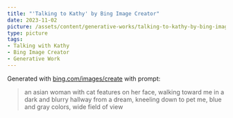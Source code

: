```yaml
---
title: "'Talking to Kathy' by Bing Image Creator"
date: 2023-11-02
picture: /assets/content/generative-works/talking-to-kathy-by-bing-image-creator/_f0205645-a807-4b41-bf89-05e52a9a42ed.jpg
type: picture
tags:
- Talking with Kathy
- Bing Image Creator
- Generative Work
---
```

Generated with [bing.com/images/create](https://bing.com/images/create) with prompt:

> an asian woman with cat features on her face, walking toward me in a dark and blurry hallway from a dream, kneeling down to pet me, blue and gray colors, wide field of view
